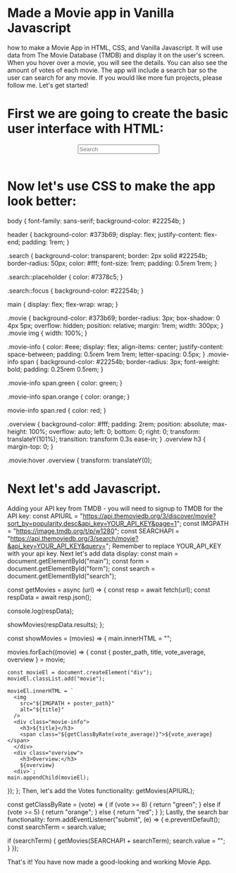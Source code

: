 # Made a Movie app in Vanilla Javascript

how to make a Movie App in HTML, CSS, and Vanilla Javascript. 
It will use data from The Movie Database (TMDB) and display it on the user's screen. When you hover over a movie, you will see the details. You can also see the amount of votes of each movie. The app will include a search bar so the user can search for any movie. If you would like more fun projects, please follow me.
Let's get started!


# First we are going to create the basic user interface with HTML:

<!DOCTYPE html>
<html>
  <head>
    <title>Movie App</title>
    <meta charset="UTF-8" />
    <!--linking the stylesheet-->
    <link rel="stylesheet" href="style.css">
  </head>

  <body>
    <header>
      <form id="form">
        <input type="text" id="search" placeholder="Search" class="search" />
      </form>
    </header>
    <main id="main"></main>
    <!--linking the javascript file-->
    <script src="script.js"></script>
  </body>
  
  
# Now let's use CSS to make the app look better:
body {
  font-family: sans-serif;
  background-color: #22254b;
}

header {
  background-color: #373b69;
  display: flex;
  justify-content: flex-end;
  padding: 1rem;
}

.search {
  background-color: transparent;
  border: 2px solid #22254b;
  border-radius: 50px;
  color: #fff;
  font-size: 1rem;
  padding: 0.5rem 1rem;
}

.search::placeholder {
  color: #7378c5;
}

.search::focus {
  background-color: #22254b;
}

main {
  display: flex;
  flex-wrap: wrap;
}

.movie {
  background-color: #373b69;
  border-radius: 3px;
  box-shadow: 0 4px 5px;
  overflow: hidden;
  position: relative;
  margin: 1rem;
  width: 300px;
}
.movie img {
  width: 100%;
}

.movie-info {
  color: #eee;
  display: flex;
  align-items: center;
  justify-content: space-between;
  padding: 0.5rem 1rem 1rem;
  letter-spacing: 0.5px;
}
.movie-info span {
  background-color: #22254b;
  border-radius: 3px;
  font-weight: bold;
  padding: 0.25rem 0.5rem;
}

.movie-info span.green {
  color: green;
}

.movie-info span.orange {
  color: orange;
}

movie-info span.red {
  color: red;
}

.overview {
  background-color: #fff;
  padding: 2rem;
  position: absolute;
  max-height: 100%;
  overflow: auto;
  left: 0;
  bottom: 0;
  right: 0;
  transform: translateY(101%);
  transition: transform 0.3s ease-in;
}
.overview h3 {
  margin-top: 0;
}

.movie:hover .overview {
  transform: translateY(0);
  
# Next let's add Javascript.
Adding your API key from TMDB - you will need to signup to TMDB for the API key:
        const APIURL =
  "https://api.themoviedb.org/3/discover/movie?sort_by=popularity.desc&api_key=YOUR_API_KEY&page=1";
const IMGPATH = "https://image.tmdb.org/t/p/w1280";
const SEARCHAPI =
  "https://api.themoviedb.org/3/search/movie?&api_key=YOUR_API_KEY&query=";
Remember to replace YOUR_API_KEY with your api key.
Next let's add data display:
const main = document.getElementById("main");
const form = document.getElementById("form");
const search = document.getElementById("search");

const getMovies = async (url) => {
  const resp = await fetch(url);
  const respData = await resp.json();

  console.log(respData);

  showMovies(respData.results);
};

const showMovies = (movies) => {
  main.innerHTML = "";

  movies.forEach((movie) => {
    const { poster_path, title, vote_average, overview } = movie;

    const movieEl = document.createElement("div");
    movieEl.classList.add("movie");

    movieEl.innerHTML = `
      <img
        src="${IMGPATH + poster_path}"
        alt="${title}"
      />
      <div class="movie-info">
        <h3>${title}</h3>
        <span class="${getClassByRate(vote_average)}">${vote_average}</span>
      </div>
      <div class="overview">
        <h3>Overview:</h3>
        ${overview}
      <div>`;
    main.appendChild(movieEl);
  });
};
Then, let's add the Votes functionality:
getMovies(APIURL);

const getClassByRate = (vote) => {
  if (vote >= 8) {
    return "green";
  } else if (vote >= 5) {
    return "orange";
  } else {
    return "red";
  }
};
Lastly, the search bar functionality:
form.addEventListener("submit", (e) => {
  e.preventDefault();
  const searchTerm = search.value;

  if (searchTerm) {
    getMovies(SEARCHAPI + searchTerm);
    search.value = "";
  }
});

That's it! You have now made a good-looking and working Movie App.
